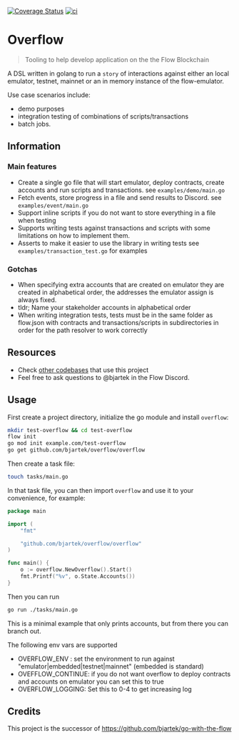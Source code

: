[![Coverage Status](https://coveralls.io/repos/github/bjartek/overflow/badge.svg?branch=main)](https://coveralls.io/github/bjartek/overflow?branch=main) [![ci](https://github.com/bjartek/overflow/actions/workflows/ci.yaml/badge.svg)](https://github.com/bjartek/overflow/actions/workflows/ci.yaml)



# Overflow

> Tooling to help develop application on the the Flow Blockchain

A DSL written in golang to run a `story` of interactions against either an local emulator, testnet, mainnet or an in memory instance of the flow-emulator.

Use case scenarios include:
 - demo purposes
 - integration testing of combinations of scripts/transactions
 - batch jobs.

## Information

### Main features

- Create a single go file that will start emulator, deploy contracts, create accounts and run scripts and transactions. see `examples/demo/main.go`
- Fetch events, store progress in a file and send results to Discord. see `examples/event/main.go`
- Support inline scripts if you do not want to store everything in a file when testing
- Supports writing tests against transactions and scripts with some limitations on how to implement them.
- Asserts to make it easier to use the library in writing tests see `examples/transaction_test.go` for examples

### Gotchas

- When specifying extra accounts that are created on emulator they are created in alphabetical order, the addresses the emulator assign is always fixed.
- tldr; Name your stakeholder accounts in alphabetical order
- When writing integration tests, tests must be in the same folder as flow.json
with contracts and transactions/scripts in subdirectories in order for the path resolver
to work correctly

## Resources

- Check [other codebases](https://github.com/bjartek/overflow/network/dependents) that use this project
- Feel free to ask questions to @bjartek in the Flow Discord.

## Usage

First create a project directory, initialize the go module and install `overflow`:

```sh
mkdir test-overflow && cd test-overflow
flow init
go mod init example.com/test-overflow
go get github.com/bjartek/overflow/overflow
```

Then create a task file:

```sh
touch tasks/main.go
```

In that task file, you can then import `overflow` and use it to your convenience, for example:

```go
package main

import (
    "fmt"

    "github.com/bjartek/overflow/overflow"
)

func main() {
    o := overflow.NewOverflow().Start()
    fmt.Printf("%v", o.State.Accounts())
}
```

Then you can run

```sh
go run ./tasks/main.go
```

This is a minimal example that only prints accounts, but from there you can branch out.

The following env vars are supported
 - OVERFLOW_ENV : set the environment to run against "emulator|embedded|testnet|mainnet" (embedded is standard)
 - OVEFFLOW_CONTINUE: if you do not want overflow to deploy contracts and accounts on emulator you can set this to true
 - OVERFLOW_LOGGING: Set this to 0-4 to get increasing log

## Credits

This project is the successor of https://github.com/bjartek/go-with-the-flow
